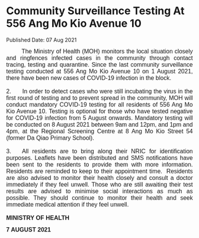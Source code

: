 <html>
    <meta http-equiv="Content-Type" content="text/html; charset=utf-8"/>
    <meta charset="utf-8"/>
    <title>Community Surveillance Testing At  556 Ang Mo Kio Avenue 10</title>
    <body><h1>Community Surveillance Testing At  556 Ang Mo Kio Avenue 10</h1>
    <p>Published Date: 07 Aug 2021</p> <p class="Default" style="margin: 0cm; font-family: Arial, sans-serif; text-align: justify;"><span style="font-family: Arial; font-size: 16px;">&nbsp; &nbsp; &nbsp; &nbsp; The Ministry of Health (MOH)&nbsp;monitors the local situation closely and ringfences infected cases in the community through contact tracing, testing and quarantine. Since the last community surveillance testing conducted at 556 Ang Mo Kio Avenue 10 on 1 August 2021, there have been new cases of COVID-19 infection in the block.</span></p><p style="margin: 0cm; font-size: 11pt; font-family: Calibri, sans-serif; text-align: justify;"><span style="font-size: 16px;"><span style="font-family: Arial;">&nbsp;</span></span></p><p style="margin: 0cm; font-size: 11pt; font-family: Calibri, sans-serif; text-align: justify;"><span style="font-size: 16px;"><span style="font-family: Arial;">2. &nbsp; &nbsp; &nbsp;In&nbsp;order to detect cases who were still incubating the virus in the first round of testing and to prevent spread in the community, MOH will conduct&nbsp;mandatory&nbsp;COVID-19&nbsp;testing for all residents of 556 Ang Mo Kio Avenue 10.&nbsp;Testing is optional for those who have tested negative for COVID-19 infection from 5 August onwards. Mandatory testing will be conducted on 8 August 2021 between 9am and 12pm, and 1pm and 4pm, at the Regional Screening Centre at 8 Ang Mo Kio Street 54 (former Da Qiao Primary School).</span></span></p><p style="margin: 0cm; font-size: 11pt; font-family: Calibri, sans-serif;"><span style="font-size: 16px;"><span style="font-family: Arial;">&nbsp;</span></span></p><p style="margin: 0cm; font-size: 11pt; font-family: Calibri, sans-serif; text-align: justify;"><span style="font-size: 16px;"><span style="font-family: Arial;">3. &nbsp; All residents are to bring along their NRIC for identification purposes.<strong><span style="color: rgb(0, 112, 192);">&nbsp;</span></strong>Leaflets have been distributed and SMS notifications have been sent to the residents to provide them with more information. Residents are reminded to keep to their appointment time.&nbsp;&nbsp;Residents are also advised to monitor their health closely and consult a doctor immediately if they feel unwell. Those who are still awaiting their test results are advised to minimise social interactions as much as possible. They should continue to monitor their health and seek immediate medical attention if they feel unwell.</span></span></p><p style="margin: 0cm; font-size: 11pt; font-family: Calibri, sans-serif; text-align: justify;"><span style="font-size: 16px;"><span style="font-family: Arial;">&nbsp;</span></span></p><p style="margin: 0cm; font-size: 11pt; font-family: Calibri, sans-serif;"><strong style="font-family: Arial; font-size: 16px;">MINISTRY OF HEALTH&nbsp;</strong><br></p><p><span style="font-family: Arial; font-size: 16px;"><strong></strong></span><strong><span style="font-family: Arial; font-size: 16px;">7 AUGUST 2021</span></strong></p></body>
</html>